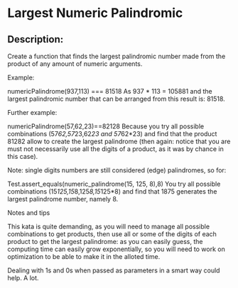 # Largest Numeric Palindromic

## Description:

Create a function that finds the largest palindromic number made from the product of any amount of numeric arguments.

Example:

numericPalindrome(937,113) === 81518
As 937 * 113 = 105881 and the largest palindromic number that can be arranged from this result is: 81518.

Further example:

numericPalindrome(57,62,23)==82128
Because you try all possible combinations (57*62,57*23,62*23 and 57*62*23) and find that the product 81282 allow to create the largest palindrome (then again: notice that you are must not necessarily use all the digits of a product, as it was by chance in this case).

Note: single digits numbers are still considered (edge) palindromes, so for:

Test.assert_equals(numeric_palindrome(15, 125, 8),8)
You try all possible combinations (15*125,15*8,125*8,15*125*8) and find that 1875 generates the largest palindrome number, namely 8.

Notes and tips

This kata is quite demanding, as you will need to manage all possible combinations to get products, then use all or some of the digits of each product to get the largest palindrome: as you can easily guess, the computing time can easily grow exponentially, so you will need to work on optimization to be able to make it in the alloted time.

Dealing with 1s and 0s when passed as parameters in a smart way could help. A lot.